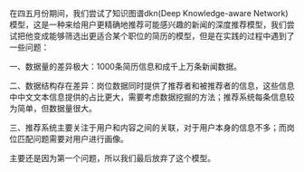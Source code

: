 在四五月份期间，我们尝试了知识图谱dkn(Deep Knowledge-aware Network)模型，这是一种来给用户更精确地推荐可能感兴趣的新闻的深度推荐模型，我们尝试把他变成能够筛选出更适合某个职位的简历的模型，但是在实践的过程中遇到了一些问题：

一、数据量的差异极大：1000条简历信息和成千上万条新闻数据。

二、数据结构存在差异：岗位数据同时提供了推荐者和被推荐者的信息，这些信息中中文文本信息提供的占比更大，需要考虑数据挖掘的方法；推荐系统每条信息较为简单，但数据量很大。

三、推荐系统主要关注于用户和内容之间的关联，对于用户本身的信息不多；而岗位匹配问题需要对用户进行画像。

主要还是因为第一个问题，所以我们最后放弃了这个模型。
